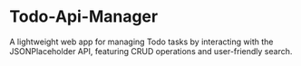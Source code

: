# Todo-Api-Manager
A lightweight web app for managing Todo tasks by interacting with the JSONPlaceholder API, featuring CRUD operations and user-friendly search.
